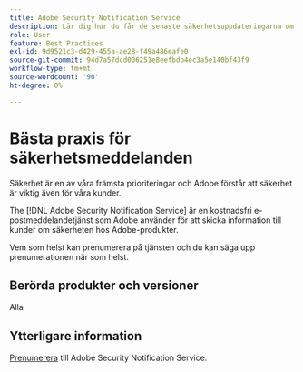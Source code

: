 ```yaml
---
title: Adobe Security Notification Service
description: Lär dig hur du får de senaste säkerhetsuppdateringarna om Adobe-produkter.
role: User
feature: Best Practices
exl-id: 9d9521c3-d429-455a-ae28-f49a486eafe0
source-git-commit: 94d7a57dcd006251e8eefbdb4ec3a5e140bf43f9
workflow-type: tm+mt
source-wordcount: '90'
ht-degree: 0%

---
```


# Bästa praxis för säkerhetsmeddelanden

Säkerhet är en av våra främsta prioriteringar och Adobe förstår att säkerhet är viktig även för våra kunder.

The [!DNL Adobe Security Notification Service] är en kostnadsfri e-postmeddelandetjänst som Adobe använder för att skicka information till kunder om säkerheten hos Adobe-produkter.

Vem som helst kan prenumerera på tjänsten och du kan säga upp prenumerationen när som helst.

## Berörda produkter och versioner

Alla

## Ytterligare information

[Prenumerera](https://www.adobe.com/subscription/adbeSecurityNotifications.html) till Adobe Security Notification Service.
